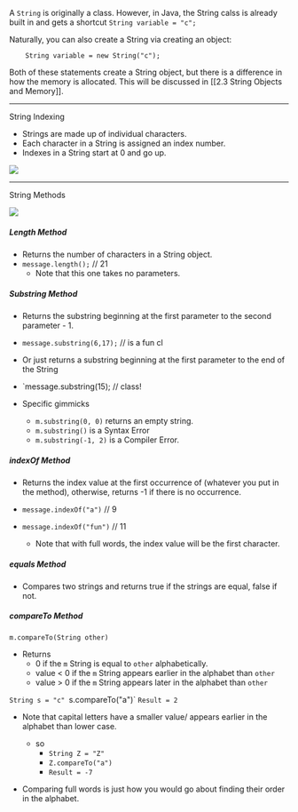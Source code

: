 
A `String` is originally a class. However, in Java, the String calss is already built in and gets a shortcut `String variable = "c";` 

Naturally, you can also create a String via creating an object:

		String variable = new String("c");

Both of these statements create a String object, but there is a difference in how the memory is allocated. This will be discussed in [[2.3 String Objects and Memory]].

---

String Indexing

- Strings are made up of individual characters.
- Each character in a String is assigned an index number.
- Indexes in a String start at 0 and go up.

**![](https://lh7-rt.googleusercontent.com/docsz/AD_4nXce5xhLtc9fUoOorq0rvrNv1VgPEGQFIXg2ebj5j0o2vm6v6MHxmmS0i_Z2-h02JWhdilRsiaxeqbOqMlQ80UT2gG3PPbCNKD0-8H0qc1v74oNJGaD-IcyMEkhAwkLtSZy0LjZzITjfPmmA3BhBceajG5I?key=2zac7k4OkLiteYWLMODR1Q)**

---
String Methods

**![](https://lh7-rt.googleusercontent.com/docsz/AD_4nXfB6QQxsvLJRHL0QCuCPjseAVVde1EQ4CSOwW_scJHFKDVFemM3AD3YYISkzbEMOmobIYOs2DOaWxu5J1RKsvWda9Rdw-wmyjx4PyiEUsg82YeBaxf9uVSd_rHQnXwxshjezYRjZ55-32LrazkCcCMs6uE?key=2zac7k4OkLiteYWLMODR1Q)**

##### Length Method

- Returns the number of characters in a String object. 
- `message.length();` // 21
	- Note that this one takes no parameters.

##### Substring Method

- Returns the substring beginning at the first parameter to the second parameter - 1.
- `message.substring(6,17);` // is a fun cl

- Or just returns a substring beginning at the first parameter to the end of the String
- `message.substring(15); // class!


- Specific gimmicks
	- `m.substring(0, 0)` returns an empty string.
	- `m.substring()` is a Syntax Error
	- `m.substring(-1, 2)` is a Compiler Error.

##### indexOf Method

- Returns the index value at the first occurrence of (whatever you put in the method), otherwise, returns -1 if there is no occurrence.

- `message.indexOf("a")` // 9
- `message.indexOf("fun")` // 11
	- Note that with full words, the index value will be the first character.

##### equals Method

- Compares two strings and returns true if the strings are equal, false if not.

##### compareTo Method

`m.compareTo(String other)`
- Returns
	- 0 if the `m` String is equal to `other` alphabetically.
	- value < 0 if the `m` String appears earlier in the alphabet than `other`
	- value > 0 if the `m` String appears later in the alphabet than `other`

`String s = "c"
`s.compareTo("a")`
``Result = 2``

- Note that capital letters have a smaller value/ appears earlier in the alphabet than lower case.
	- so 
		- `String Z = "Z"`
		- `Z.compareTo("a")`
		- `Result = -7`

- Comparing full words is just how you would go about finding their order in the alphabet.

